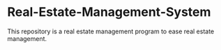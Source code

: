 # Real-Estate-Management-System
This repository is a real estate management program to ease real estate management.

